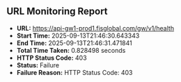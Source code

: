 ## URL Monitoring Report

- **URL:** https://api-gw1-prod1.fisglobal.com/gw/v1/health
- **Start Time:** 2025-09-13T21:46:30.643343
- **End Time:** 2025-09-13T21:46:31.471841
- **Total Time Taken:** 0.828498 seconds
- **HTTP Status Code:** 403
- **Status:** Failure
- **Failure Reason:** HTTP Status Code: 403
